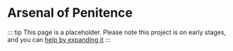 # Arsenal of Penitence

::: tip
This page is a placeholder.
Please note this project is on early stages, and you can [help by expanding it](/CONTRIBUTING)
:::
